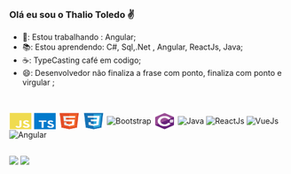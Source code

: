 ### Olá eu sou o Thalio Toledo ✌

- 🔨: Estou trabalhando : Angular;
- 📚: Estou aprendendo: C#, Sql,.Net , Angular, ReactJs, Java;
- ☕: TypeCasting café em codigo; 
- 😄: Desenvolvedor não finaliza a frase com ponto, finaliza com ponto e virgular ;



##


  
  
<div style="display: inline_block"><br>
  <img align="center" alt="JavaScript" height="30" width="40" src="https://raw.githubusercontent.com/devicons/devicon/master/icons/javascript/javascript-plain.svg">
  <img align="center" alt="TypeScripta" height="30" width="40" src="https://raw.githubusercontent.com/devicons/devicon/master/icons/typescript/typescript-plain.svg">  
  <img align="center" alt="HTML" height="30" width="40" src="https://raw.githubusercontent.com/devicons/devicon/master/icons/html5/html5-original.svg">
  <img align="center" alt="CSS" height="30" width="40" src="https://raw.githubusercontent.com/devicons/devicon/master/icons/css3/css3-original.svg"> 
  <img align="center" alt="Bootstrap" height="30" width="40" src="https://cdn.jsdelivr.net/gh/devicons/devicon/icons/bootstrap/bootstrap-original.svg" />
  <img align="center" alt="Csharp" height="30" width="40" src="https://raw.githubusercontent.com/devicons/devicon/master/icons/csharp/csharp-original.svg"> 
  <img align="center" alt="Java" height="30" width="40"  src="https://cdn.jsdelivr.net/gh/devicons/devicon/icons/java/java-original.svg" />
  <img align="center" alt="ReactJs" height="30" width="40" src="https://cdn.jsdelivr.net/gh/devicons/devicon/icons/react/react-original.svg" />
  <img align="center" alt="VueJs" height="30" width="40" src="https://cdn.jsdelivr.net/gh/devicons/devicon/icons/vuejs/vuejs-original-wordmark.svg" />
  <img align="center" alt="Angular" height="30" width="40" src="https://cdn.jsdelivr.net/gh/devicons/devicon/icons/angularjs/angularjs-plain.svg" />
  
  
         

</div>

##

<div>


 <a href="https://discord.gg/dsrPH9kP" target="_blank"><img src="https://img.shields.io/badge/Discord-7289DA?style=for-the-badge&logo=discord&logoColor=white" target="_blank"></a> 
  <a href="https://www.linkedin.com/in/thalio-toledo-a7825023b/" target="_blank"><img src="https://img.shields.io/badge/-LinkedIn-%230077B5?style=for-the-badge&logo=linkedin&logoColor=white" target="_blank"></a>
</div>

##


